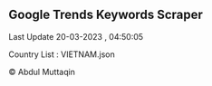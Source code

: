

## Google Trends Keywords Scraper 
 
Last Update 20-03-2023 , 04:50:05

Country List :
VIETNAM.json



© Abdul Muttaqin 
